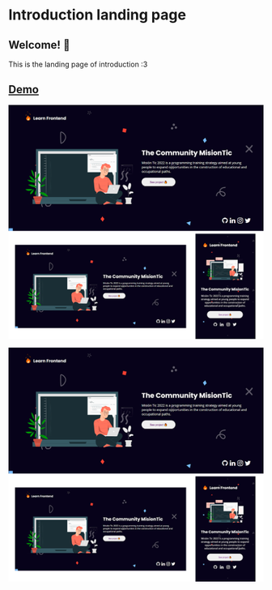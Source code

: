 # Introduction landing page 

## Welcome! 👋

This is the landing page of introduction :3

## [Demo](https://learn-frontend-mintic.github.io/Introduction-landing-page.github.io)


![Design preview for the landing page](./design/preview.png)

![Design preview for the landing page](./design/preview.png)


